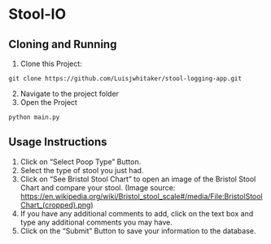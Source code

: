 # Stool-IO

## Cloning and Running
1. Clone this Project:
```
git clone https://github.com/Luisjwhitaker/stool-logging-app.git
```
2. Navigate to the project folder
3. Open the Project
```
python main.py
```

## Usage Instructions
1. Click on “Select Poop Type” Button.
2. Select the type of stool you just had.
3. Click on “See Bristol Stool Chart” to open an image of the Bristol Stool Chart and compare your stool. (Image source: https://en.wikipedia.org/wiki/Bristol_stool_scale#/media/File:BristolStoolChart_(cropped).png)
4. If you have any additional comments to add, click on the text box and type any additional comments you may have.
5. Click on the “Submit” Button to save your information to the database.
